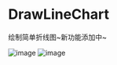 # DrawLineChart
绘制简单折线图~新功能添加中~

![image](https://github.com/q946666800/DrawLineChart/blob/master/screenshots/3D70BFE3-79E7-489B-A68B-6840DA6A21B5.jpg)
![image](https://github.com/q946666800/DrawLineChart/blob/master/screenshots/Simulator%20Screen%20Shot%202016%E5%B9%B44%E6%9C%8821%E6%97%A5%20%E4%B8%8B%E5%8D%883.11.19.png)
